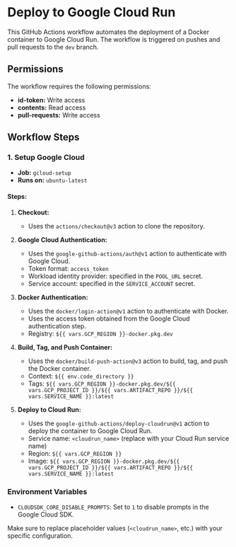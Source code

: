 # Deploy to Google Cloud Run

This GitHub Actions workflow automates the deployment of a Docker container to Google Cloud Run. The workflow is triggered on pushes and pull requests to the `dev` branch.

## Permissions

The workflow requires the following permissions:

- **id-token:** Write access
- **contents:** Read access
- **pull-requests:** Write access

## Workflow Steps

### 1. Setup Google Cloud

- **Job:** `gcloud-setup`
- **Runs on:** `ubuntu-latest`

#### Steps:

1. **Checkout:**
   - Uses the `actions/checkout@v3` action to clone the repository.

2. **Google Cloud Authentication:**
   - Uses the `google-github-actions/auth@v1` action to authenticate with Google Cloud.
   - Token format: `access_token`
   - Workload identity provider: specified in the `POOL_URL` secret.
   - Service account: specified in the `SERVICE_ACCOUNT` secret.

3. **Docker Authentication:**
   - Uses the `docker/login-action@v1` action to authenticate with Docker.
   - Uses the access token obtained from the Google Cloud authentication step.
   - Registry: `${{ vars.GCP_REGION }}-docker.pkg.dev`

4. **Build, Tag, and Push Container:**
   - Uses the `docker/build-push-action@v3` action to build, tag, and push the Docker container.
   - Context: `${{ env.code_directory }}`
   - Tags: `${{ vars.GCP_REGION }}-docker.pkg.dev/${{ vars.GCP_PROJECT_ID }}/${{ vars.ARTIFACT_REPO }}/${{ vars.SERVICE_NAME }}:latest`

5. **Deploy to Cloud Run:**
   - Uses the `google-github-actions/deploy-cloudrun@v1` action to deploy the container to Google Cloud Run.
   - Service name: `<cloudrun_name>` (replace with your Cloud Run service name)
   - Region: `${{ vars.GCP_REGION }}`
   - Image: `${{ vars.GCP_REGION }}-docker.pkg.dev/${{ vars.GCP_PROJECT_ID }}/${{ vars.ARTIFACT_REPO }}/${{ vars.SERVICE_NAME }}:latest`

### Environment Variables

- `CLOUDSDK_CORE_DISABLE_PROMPTS`: Set to `1` to disable prompts in the Google Cloud SDK.

Make sure to replace placeholder values (`<cloudrun_name>`, etc.) with your specific configuration.
